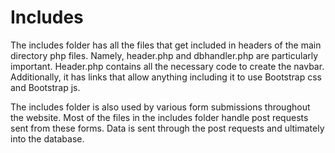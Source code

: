# Includes

The includes folder has all the files that get included in headers of the main directory php files. Namely, header.php and dbhandler.php are particularly important. Header.php contains all the necessary code to create the navbar. Additionally, it has links that allow anything including it to use Bootstrap css and Bootstrap js.

The includes folder is also used by various form submissions throughout the website. Most of the files in the includes folder handle post requests sent from these forms. Data is sent through the post requests and ultimately into the database.
